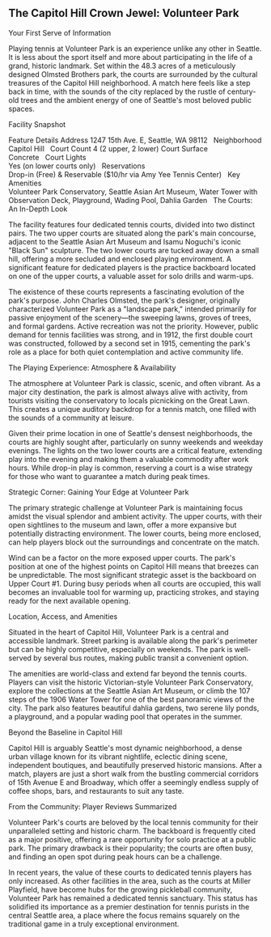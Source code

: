 ## The Capitol Hill Crown Jewel: Volunteer Park

Your First Serve of Information

Playing tennis at Volunteer Park is an experience unlike any other in Seattle. It is less about the sport itself and more about participating in the life of a grand, historic landmark. Set within the 48.3 acres of a meticulously designed Olmsted Brothers park, the courts are surrounded by the cultural treasures of the Capitol Hill neighborhood. A match here feels like a step back in time, with the sounds of the city replaced by the rustle of century-old trees and the ambient energy of one of Seattle's most beloved public spaces.   

Facility Snapshot

Feature	Details
Address	
1247 15th Ave. E, Seattle, WA 98112    
Neighborhood	
Capitol Hill    
Court Count	4 (2 upper, 2 lower)
Court Surface	
Concrete    
Court Lights	
Yes (on lower courts only)    
Reservations	
Drop-in (Free) & Reservable ($10/hr via Amy Yee Tennis Center)    
Key Amenities	
Volunteer Park Conservatory, Seattle Asian Art Museum, Water Tower with Observation Deck, Playground, Wading Pool, Dahlia Garden    
The Courts: An In-Depth Look

The facility features four dedicated tennis courts, divided into two distinct pairs. The two upper courts are situated along the park's main concourse, adjacent to the Seattle Asian Art Museum and Isamu Noguchi's iconic "Black Sun" sculpture. The two lower courts are tucked away down a small hill, offering a more secluded and enclosed playing environment. A significant feature for dedicated players is the practice backboard located on one of the upper courts, a valuable asset for solo drills and warm-ups.   

The existence of these courts represents a fascinating evolution of the park's purpose. John Charles Olmsted, the park's designer, originally characterized Volunteer Park as a "landscape park," intended primarily for passive enjoyment of the scenery—the sweeping lawns, groves of trees, and formal gardens. Active recreation was not the priority. However, public demand for tennis facilities was strong, and in 1912, the first double court was constructed, followed by a second set in 1915, cementing the park's role as a place for both quiet contemplation and active community life.

The Playing Experience: Atmosphere & Availability

The atmosphere at Volunteer Park is classic, scenic, and often vibrant. As a major city destination, the park is almost always alive with activity, from tourists visiting the conservatory to locals picnicking on the Great Lawn. This creates a unique auditory backdrop for a tennis match, one filled with the sounds of a community at leisure.   

Given their prime location in one of Seattle's densest neighborhoods, the courts are highly sought after, particularly on sunny weekends and weekday evenings. The lights on the two lower courts are a critical feature, extending play into the evening and making them a valuable commodity after work hours. While drop-in play is common, reserving a court is a wise strategy for those who want to guarantee a match during peak times.   

Strategic Corner: Gaining Your Edge at Volunteer Park

The primary strategic challenge at Volunteer Park is maintaining focus amidst the visual splendor and ambient activity. The upper courts, with their open sightlines to the museum and lawn, offer a more expansive but potentially distracting environment. The lower courts, being more enclosed, can help players block out the surroundings and concentrate on the match.

Wind can be a factor on the more exposed upper courts. The park's position at one of the highest points on Capitol Hill means that breezes can be unpredictable. The most significant strategic asset is the backboard on Upper Court #1. During busy periods when all courts are occupied, this wall becomes an invaluable tool for warming up, practicing strokes, and staying ready for the next available opening.   

Location, Access, and Amenities

Situated in the heart of Capitol Hill, Volunteer Park is a central and accessible landmark. Street parking is available along the park's perimeter but can be highly competitive, especially on weekends. The park is well-served by several bus routes, making public transit a convenient option.   

The amenities are world-class and extend far beyond the tennis courts. Players can visit the historic Victorian-style Volunteer Park Conservatory, explore the collections at the Seattle Asian Art Museum, or climb the 107 steps of the 1906 Water Tower for one of the best panoramic views of the city. The park also features beautiful dahlia gardens, two serene lily ponds, a playground, and a popular wading pool that operates in the summer.   

Beyond the Baseline in Capitol Hill

Capitol Hill is arguably Seattle's most dynamic neighborhood, a dense urban village known for its vibrant nightlife, eclectic dining scene, independent boutiques, and beautifully preserved historic mansions. After a match, players are just a short walk from the bustling commercial corridors of 15th Avenue E and Broadway, which offer a seemingly endless supply of coffee shops, bars, and restaurants to suit any taste.

From the Community: Player Reviews Summarized

Volunteer Park's courts are beloved by the local tennis community for their unparalleled setting and historic charm. The backboard is frequently cited as a major positive, offering a rare opportunity for solo practice at a public park. The primary drawback is their popularity; the courts are often busy, and finding an open spot during peak hours can be a challenge.   

In recent years, the value of these courts to dedicated tennis players has only increased. As other facilities in the area, such as the courts at Miller Playfield, have become hubs for the growing pickleball community, Volunteer Park has remained a dedicated tennis sanctuary. This status has solidified its importance as a premier destination for tennis purists in the central Seattle area, a place where the focus remains squarely on the traditional game in a truly exceptional environment.
